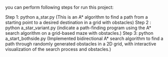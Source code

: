 you can perform following steps for run this project:

Step 1: python a_star.py (This is an A* algorithm to find a path from a starting point to a desired destination in a grid with obstacles)
Step 2 : python a_star_variant.py (indicate a path-finding program using the A* search algorithm on a grid-based maze with obstacles.)
Step 3: python a_start_bothside.py (Implemented bidirectional A* search algorithm to find a path through randomly generated obstacles in a 2D grid, with interactive visualization of the search process and obstacles.)
